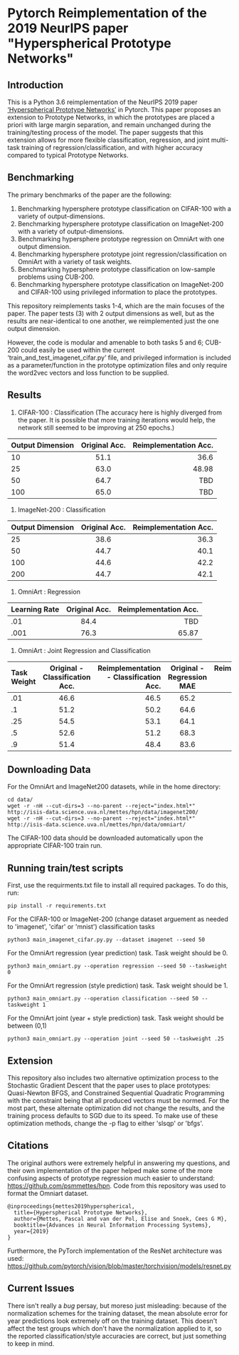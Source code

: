 # Pytorch Reimplementation of the 2019 NeurIPS paper "Hyperspherical Prototype Networks"

## Introduction
This is a Python 3.6 reimplementation of the NeurIPS 2019 paper [‘Hyperspherical Prototype Networks’](https://arxiv.org/abs/1901.10514) in Pytorch. This paper proposes an extension to Prototype Networks, in which the prototypes are placed a priori with large margin separation, and remain unchanged during the training/testing process of the model. The paper suggests that this extension allows for more flexible classification, regression, and joint multi-task training of regression/classification, and with higher accuracy compared to typical Prototype Networks. 


## Benchmarking
The primary benchmarks of the paper are the following: 
1.	Benchmarking hypersphere prototype classification on CIFAR-100 with a variety of output-dimensions. 
2.	Benchmarking hypersphere prototype classification on ImageNet-200 with a variety of output-dimensions. 
3.	Benchmarking hypersphere prototype regression on OmniArt with one output dimension. 
4.	Benchmarking hypersphere prototype joint regression/classification on OmniArt with a variety of task weights. 
5.	Benchmarking hypersphere prototype classification on low-sample problems using CUB-200.
6.	Benchmarking hypersphere prototype classification on ImageNet-200 and CIFAR-100 using privileged information to place the prototypes.

This repository reimplements tasks 1-4, which are the main focuses of the paper. The paper tests (3) with 2 output dimensions as well, but as the results are near-identical to one another, we reimplemented just the one output dimension.

However, the code is modular and amenable to both tasks 5 and 6; CUB-200 could easily be used within the current ‘train_and_test_imagenet_cifar.py’ file, and privileged information is included as a parameter/function in the prototype optimization files and only require the word2vec vectors and loss function to be supplied. 

## Results
1. CIFAR-100 : Classification (The accuracy here is highly diverged from the paper. It is possible that more training iterations would help, the network still seemed to be improving at 250 epochs.)

| Output Dimension | Original Acc.| Reimplementation Acc.|
| :---         |     :---:      |          ---: |
| 10   | 51.1     | 36.6    |
| 25     | 63.0       | 48.98      |
| 50     | 64.7       | TBD      |
| 100     | 65.0       | TBD      |

1. ImageNet-200 : Classification

| Output Dimension | Original Acc.| Reimplementation Acc.|
| :---         |     :---:      |          ---: |
| 25   | 38.6     | 36.3    |
| 50     | 44.7       | 40.1      |
| 100     | 44.6       | 42.2      |
| 200     | 44.7       | 42.1      |

1. OmniArt : Regression

| Learning Rate | Original Acc.| Reimplementation Acc.|
| :---         |     :---:      |          ---: |
| .01   | 84.4     |TBD    |
| .001   | 76.3     | 65.87    |

1. OmniArt : Joint Regression and Classification

| Task Weight | Original - Classification Acc. | Reimplementation - Classification Acc.| Original - Regression MAE| Reimplementation - Regression MAE|
| :---         |     :---:      |          ---: |     :---:      |          ---: |
| .01   | 46.6     | 46.5    | 65.2     | 67.8    |
| .1     | 51.2       | 50.2      | 64.6       | 68.5      |
| .25     | 54.5       | 53.1      | 64.1       | 69.71      |
| .5     | 52.6       | 51.2      | 68.3       | 79.46      |
| .9     | 51.4       | 48.4      | 83.6       | 118.75      |

## Downloading Data
For the OmniArt and ImageNet200 datasets, while in the home directory:
```
cd data/
wget -r -nH --cut-dirs=3 --no-parent --reject="index.html*" http://isis-data.science.uva.nl/mettes/hpn/data/imagenet200/
wget -r -nH --cut-dirs=3 --no-parent --reject="index.html*" http://isis-data.science.uva.nl/mettes/hpn/data/omniart/
```
The CIFAR-100 data should be downloaded automatically upon the appropriate CIFAR-100 train run. 

## Running train/test scripts

First, use the requirments.txt file to install all required packages. To do this, run: 
```
pip install -r requirements.txt
```

For the CIFAR-100 or ImageNet-200 (change dataset arguement as needed to 'imagenet', 'cifar' or 'mnist') classification tasks
```
python3 main_imagenet_cifar.py.py --dataset imagenet --seed 50
```

For the OmniArt regression (year prediction) task. Task weight should be 0.
```
python3 main_omniart.py --operation regression --seed 50 --taskweight 0
```

For the OmniArt regression (style prediction) task. Task weight should be 1.
```
python3 main_omniart.py --operation classification --seed 50 --taskweight 1
```

For the OmniArt joint (year + style prediction) task. Task weight should be between (0,1)
```
python3 main_omniart.py --operation joint --seed 50 --taskweight .25
```


## Extension
This repository also includes two alternative optimization process to the Stochastic Gradient Descent that the paper uses to place prototypes: Quasi-Newton BFGS, and Constrained Sequential Quadratic Programming with the constraint being that all produced vectors must be normed. For the most part, these alternate optimization did not change the results, and the training process defaults to SGD due to its speed. To make use of these optimization methods, change the -p flag to either 'slsqp' or 'bfgs'.

## Citations 
The original authors were extremely helpful in answering my questions, and their own implementation of the paper helped make some of the more confusing aspects of prototype regression much easier to understand: https://github.com/psmmettes/hpn. Code from this repository was used to format the Omniart dataset. 
```
@inproceedings{mettes2019hyperspherical,
  title={Hyperspherical Prototype Networks},
  author={Mettes, Pascal and van der Pol, Elise and Snoek, Cees G M},
  booktitle={Advances in Neural Information Processing Systems},
  year={2019}
}
```
Furthermore, the PyTorch implementation of the ResNet architecture was used: https://github.com/pytorch/vision/blob/master/torchvision/models/resnet.py


## Current Issues 
There isn't really a *bug* persay, but moreso just misleading: because of the normalization schemes for the training dataset, the mean absolute error for year predictions look extremely off on the training dataset. This doesn't affect the test groups which don't have the normalization applied to it, so the reported classification/style accuracies are correct, but just something to keep in mind. 


